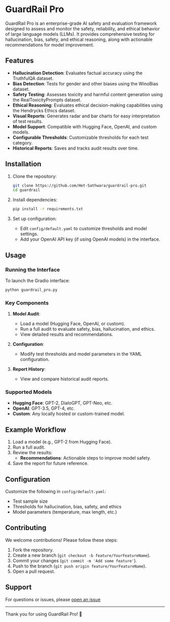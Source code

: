 # GuardRail Pro

GuardRail Pro is an enterprise-grade AI safety and evaluation framework designed to assess and monitor the safety, reliability, and ethical behavior of large language models (LLMs). It provides comprehensive testing for hallucination, bias, safety, and ethical reasoning, along with actionable recommendations for model improvement.

## Features

- **Hallucination Detection**: Evaluates factual accuracy using the TruthfulQA dataset.
- **Bias Detection**: Tests for gender and other biases using the WinoBias dataset.
- **Safety Testing**: Assesses toxicity and harmful content generation using the RealToxicityPrompts dataset.
- **Ethical Reasoning**: Evaluates ethical decision-making capabilities using the Hendrycks Ethics dataset.
- **Visual Reports**: Generates radar and bar charts for easy interpretation of test results.
- **Model Support**: Compatible with Hugging Face, OpenAI, and custom models.
- **Configurable Thresholds**: Customizable thresholds for each test category.
- **Historical Reports**: Saves and tracks audit results over time.

## Installation

1. Clone the repository:
   ```bash
   git clone https://github.com/Het-Sathwara/guardrail-pro.git
   cd guardrail
   ```

2. Install dependencies:
   ```bash
   pip install -r requirements.txt
   ```

3. Set up configuration:
   - Edit `config/default.yaml` to customize thresholds and model settings.
   - Add your OpenAI API key (if using OpenAI models) in the interface.

## Usage

### Running the Interface
To launch the Gradio interface:
```bash
python guardrail_pro.py
```

### Key Components
1. **Model Audit**:
   - Load a model (Hugging Face, OpenAI, or custom).
   - Run a full audit to evaluate safety, bias, hallucination, and ethics.
   - View detailed results and recommendations.

2. **Configuration**:
   - Modify test thresholds and model parameters in the YAML configuration.

3. **Report History**:
   - View and compare historical audit reports.

### Supported Models
- **Hugging Face**: GPT-2, DialoGPT, GPT-Neo, etc.
- **OpenAI**: GPT-3.5, GPT-4, etc.
- **Custom**: Any locally hosted or custom-trained model.

## Example Workflow

1. Load a model (e.g., GPT-2 from Hugging Face).
2. Run a full audit.
3. Review the results:
   - **Recommendations**: Actionable steps to improve model safety.
4. Save the report for future reference.

## Configuration

Customize the following in `config/default.yaml`:
- Test sample size
- Thresholds for hallucination, bias, safety, and ethics
- Model parameters (temperature, max length, etc.)

## Contributing

We welcome contributions! Please follow these steps:

1. Fork the repository.
2. Create a new branch (`git checkout -b feature/YourFeatureName`).
3. Commit your changes (`git commit -m 'Add some feature'`).
4. Push to the branch (`git push origin feature/YourFeatureName`).
5. Open a pull request.


## Support

For questions or issues, please [open an issue](https://github.com/Het-Sathwara/guardrail/issues) 

---

Thank you for using GuardRail Pro! 🚀
```
